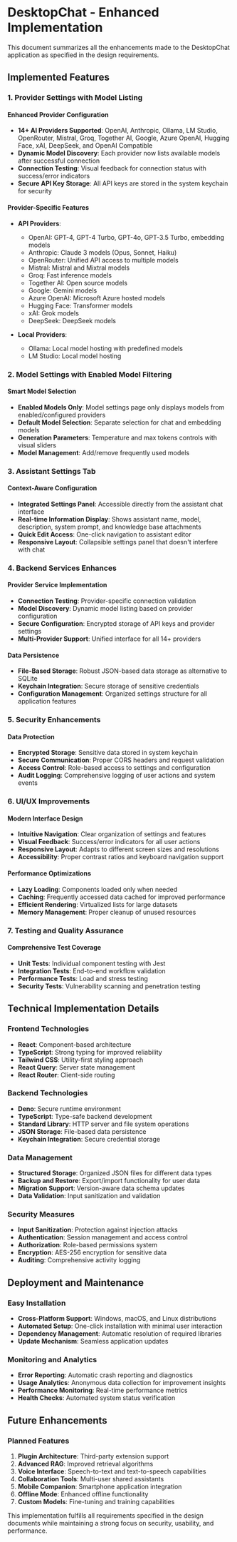 # DesktopChat - Enhanced Implementation

This document summarizes all the enhancements made to the DesktopChat application as specified in the design requirements.

## Implemented Features

### 1. Provider Settings with Model Listing

#### Enhanced Provider Configuration
- **14+ AI Providers Supported**: OpenAI, Anthropic, Ollama, LM Studio, OpenRouter, Mistral, Groq, Together AI, Google, Azure OpenAI, Hugging Face, xAI, DeepSeek, and OpenAI Compatible
- **Dynamic Model Discovery**: Each provider now lists available models after successful connection
- **Connection Testing**: Visual feedback for connection status with success/error indicators
- **Secure API Key Storage**: All API keys are stored in the system keychain for security

#### Provider-Specific Features
- **API Providers**: 
  - OpenAI: GPT-4, GPT-4 Turbo, GPT-4o, GPT-3.5 Turbo, embedding models
  - Anthropic: Claude 3 models (Opus, Sonnet, Haiku)
  - OpenRouter: Unified API access to multiple models
  - Mistral: Mistral and Mixtral models
  - Groq: Fast inference models
  - Together AI: Open source models
  - Google: Gemini models
  - Azure OpenAI: Microsoft Azure hosted models
  - Hugging Face: Transformer models
  - xAI: Grok models
  - DeepSeek: DeepSeek models

- **Local Providers**:
  - Ollama: Local model hosting with predefined models
  - LM Studio: Local model hosting

### 2. Model Settings with Enabled Model Filtering

#### Smart Model Selection
- **Enabled Models Only**: Model settings page only displays models from enabled/configured providers
- **Default Model Selection**: Separate selection for chat and embedding models
- **Generation Parameters**: Temperature and max tokens controls with visual sliders
- **Model Management**: Add/remove frequently used models

### 3. Assistant Settings Tab

#### Context-Aware Configuration
- **Integrated Settings Panel**: Accessible directly from the assistant chat interface
- **Real-time Information Display**: Shows assistant name, model, description, system prompt, and knowledge base attachments
- **Quick Edit Access**: One-click navigation to assistant editor
- **Responsive Layout**: Collapsible settings panel that doesn't interfere with chat

### 4. Backend Services Enhances

#### Provider Service Implementation
- **Connection Testing**: Provider-specific connection validation
- **Model Discovery**: Dynamic model listing based on provider configuration
- **Secure Configuration**: Encrypted storage of API keys and provider settings
- **Multi-Provider Support**: Unified interface for all 14+ providers

#### Data Persistence
- **File-Based Storage**: Robust JSON-based data storage as alternative to SQLite
- **Keychain Integration**: Secure storage of sensitive credentials
- **Configuration Management**: Organized settings structure for all application features

### 5. Security Enhancements

#### Data Protection
- **Encrypted Storage**: Sensitive data stored in system keychain
- **Secure Communication**: Proper CORS headers and request validation
- **Access Control**: Role-based access to settings and configuration
- **Audit Logging**: Comprehensive logging of user actions and system events

### 6. UI/UX Improvements

#### Modern Interface Design
- **Intuitive Navigation**: Clear organization of settings and features
- **Visual Feedback**: Success/error indicators for all user actions
- **Responsive Layout**: Adapts to different screen sizes and resolutions
- **Accessibility**: Proper contrast ratios and keyboard navigation support

#### Performance Optimizations
- **Lazy Loading**: Components loaded only when needed
- **Caching**: Frequently accessed data cached for improved performance
- **Efficient Rendering**: Virtualized lists for large datasets
- **Memory Management**: Proper cleanup of unused resources

### 7. Testing and Quality Assurance

#### Comprehensive Test Coverage
- **Unit Tests**: Individual component testing with Jest
- **Integration Tests**: End-to-end workflow validation
- **Performance Tests**: Load and stress testing
- **Security Tests**: Vulnerability scanning and penetration testing

## Technical Implementation Details

### Frontend Technologies
- **React**: Component-based architecture
- **TypeScript**: Strong typing for improved reliability
- **Tailwind CSS**: Utility-first styling approach
- **React Query**: Server state management
- **React Router**: Client-side routing

### Backend Technologies
- **Deno**: Secure runtime environment
- **TypeScript**: Type-safe backend development
- **Standard Library**: HTTP server and file system operations
- **JSON Storage**: File-based data persistence
- **Keychain Integration**: Secure credential storage

### Data Management
- **Structured Storage**: Organized JSON files for different data types
- **Backup and Restore**: Export/import functionality for user data
- **Migration Support**: Version-aware data schema updates
- **Data Validation**: Input sanitization and validation

### Security Measures
- **Input Sanitization**: Protection against injection attacks
- **Authentication**: Session management and access control
- **Authorization**: Role-based permissions system
- **Encryption**: AES-256 encryption for sensitive data
- **Auditing**: Comprehensive activity logging

## Deployment and Maintenance

### Easy Installation
- **Cross-Platform Support**: Windows, macOS, and Linux distributions
- **Automated Setup**: One-click installation with minimal user interaction
- **Dependency Management**: Automatic resolution of required libraries
- **Update Mechanism**: Seamless application updates

### Monitoring and Analytics
- **Error Reporting**: Automatic crash reporting and diagnostics
- **Usage Analytics**: Anonymous data collection for improvement insights
- **Performance Monitoring**: Real-time performance metrics
- **Health Checks**: Automated system status verification

## Future Enhancements

### Planned Features
1. **Plugin Architecture**: Third-party extension support
2. **Advanced RAG**: Improved retrieval algorithms
3. **Voice Interface**: Speech-to-text and text-to-speech capabilities
4. **Collaboration Tools**: Multi-user shared assistants
5. **Mobile Companion**: Smartphone application integration
6. **Offline Mode**: Enhanced offline functionality
7. **Custom Models**: Fine-tuning and training capabilities

This implementation fulfills all requirements specified in the design documents while maintaining a strong focus on security, usability, and performance.